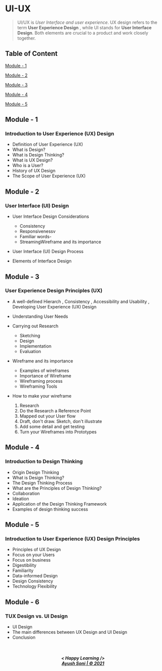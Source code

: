 # UI-UX

>UI/UX is *User Interface and user experience*. UX design refers to the term **User Experience Design** , while UI stands for **User Interface Design**. Both elements are crucial to a product and work closely together.

## Table of Content  
[Module - 1](#module-1)

[Module - 2](#module-2)

[Module - 3](#module-3)

[Module - 4](#module-4)

[Module - 5](#module-5)


<a name="module-1"/>

## Module - 1
### Introduction to User Experience (UX) Design
- Definition of User Experience (UX)
- What is Design?
- What is Design Thinking?
- What is UX Design?
- Who is a User?
- History of UX Design
- The Scope of User Experience (UX)

<a name="module-2"/>

## Module - 2
### User Interface (UI) Design 
- User Interface Design Considerations

     - Consistency
     - Responsivenessv
     - Familiar words-
     - StreamingWireframe and its importance
      
- User Interface (UI) Design Process
- Elements of Interface Design

<a name="module-3"/>

## Module - 3
### User Experience Design Principles (UX)
- A well-defined Hierarch , Consistency , Accessibility and Usability , Developing User Experience (UX) Design
- Understanding User Needs
- Carrying out Research

     - Sketching
     - Design
     - Implementation
     - Evaluation
     
- Wireframe and its importance 

     - Examples of wireframes
     - Importance of Wireframe 
     - Wireframing process
     - Wireframing Tools
     
- How to make your wireframe
 
     1. Research
     2. Do the Research a Reference Point
     3. Mapped out your User flow
     4. Draft, don't draw. Sketch, don't illustrate
     5. Add some detail and get testing
     6. Turn your Wireframes into Prototypes


<a name="module-4"/>

## Module - 4

### Introduction to Design Thinking
- Origin Design Thinking
- What is Design Thinking?
- The Design Thinking Process
- What are the Principles of Design Thinking?
- Collaboration
- Ideation
- Application of the Design Thinking Framework 
- Examples of design thinking success

<a name="module-5"/>

## Module - 5
### Introduction to User Experience (UX) Design Principles
- Principles of UX Design
- Focus on your Users
- Focus on business
- Digestibility
- Familiarity
- Data-informed Design
- Design Consistency
- Technology Flexibility

<a name="module-6"/>

## Module - 6
### TUX Design vs. UI Design
- UI Design
- The main differences between UX Design and UI Design
- Conclusion




<br>
<h5 align="center">
< Happy Learning />
<br>
<a href="https://github.com/ayushsoni1010">Ayush Soni | © 2021
</h5>


